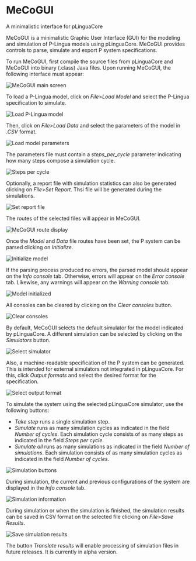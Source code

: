 # MeCoGUI
A minimalistic interface for pLinguaCore

MeCoGUI is a minimalistic Graphic User Interface (GUI) for the modeling and simulation of P-Lingua models using pLinguaCore. MeCoGUI provides controls to parse, simulate and export P system specifications.

To run MeCoGUI, first compile the source files from pLinguaCore and MeCoGUI into binary (.class) Java files. Upon running MeCoGUI, the following interface must appear:

![MeCoGUI main screen](https://github.com/manugarciaquismondo/MeCoGUI/blob/master/images/mecogui_main.png)

To load a P-Lingua model, click on _File_>_Load Model_ and select the P-Lingua specification to simulate.

![Load P-Lingua model](https://github.com/manugarciaquismondo/MeCoGUI/blob/master/images/mecogui_load_model.png)

Then, click on _File_>_Load Data_ and select the parameters of the model in _.CSV_ format. 

![Load model parameters](https://github.com/manugarciaquismondo/MeCoGUI/blob/master/images/mecogui_load_data.png)

The parameters file must contain a _steps_per_cycle_ parameter indicating how many steps compose a simulation cycle.

![Steps per cycle](https://github.com/manugarciaquismondo/MeCoGUI/blob/master/images/steps_per_cycle.png)

Optionally, a report file with simulation statistics can also be generated clicking on _File_>_Set Report_. Thsi file will be generated during the simulations.

![Set report file](https://github.com/manugarciaquismondo/MeCoGUI/blob/master/images/mecogui_set_report.png)

The routes of the selected files will appear in MeCoGUI.

![MeCoGUI route display](https://github.com/manugarciaquismondo/MeCoGUI/blob/master/images/mecogui_routes_set.png)

Once the _Model_ and _Data_ file routes have been set, the P system can be parsed clicking on _Initialize_.

![Initialize model](https://github.com/manugarciaquismondo/MeCoGUI/blob/master/images/mecogui_initialize.png)

If the parsing process produced no errors, the parsed model should appear on the _Info console_ tab. Otherwise, errors will appear on the _Error console_ tab. Likewise, any warnings will appear on the _Warning console_ tab.

![Model initialized](https://github.com/manugarciaquismondo/MeCoGUI/blob/master/images/mecogui_model_initialized.png)

All consoles can be cleared by clicking on the _Clear consoles_ button.

![Clear consoles](https://github.com/manugarciaquismondo/MeCoGUI/blob/master/images/mecogui_clear_consoles.png)

By default, MeCoGUI selects the default simulator for the model indicated by pLinguaCore. A different simulation can be selected by clicking on the _Simulators_ button.

![Select simulator](https://github.com/manugarciaquismondo/MeCoGUI/blob/master/images/mecogui_set_simulator.png)

Also, a machine-readable specification of the P system can be generated. This is intended for external simulators not integrated in pLinguaCore. For this, click _Output formats_ and select the desired format for the specification.

![Select output format](https://github.com/manugarciaquismondo/MeCoGUI/blob/master/images/mecogui_output_formats.png)

To simulate the system using the selected pLinguaCore simulator, use the following buttons:

* _Take step_ runs a single simulation step.
* _Simulate_ runs as many simulation cycles as indicated in the field _Number of cycles_. Each simulation cycle consists of as many steps as indicated in the field _Steps per cycle_.
* _Simulate all_ runs as many simulations as indicated in the field _Number of simulations_. Each simulation consists of as many simulation cycles as indicated in the field _Number of cycles_.

![Simulation buttons](https://github.com/manugarciaquismondo/MeCoGUI/blob/master/images/mecogui_simulation_buttons.png)

During simulation, the current and previous configurations of the system are displayed in the _Info console_ tab.

![Simulation information](https://github.com/manugarciaquismondo/MeCoGUI/blob/master/images/mecogui_simulation_information.png)

During simulation or when the simulation is finished, the simulation results can be saved in CSV format on the selected file clicking on _File_>_Save Results_.

![Save simulation results](https://github.com/manugarciaquismondo/MeCoGUI/blob/master/images/mecogui_save_results.png)

The button _Translate results_ will enable processing of simulation files in future releases. It is currently in alpha version.

